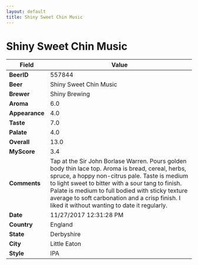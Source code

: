 ```yaml
---
layout: default
title: Shiny Sweet Chin Music
---
```


# Shiny Sweet Chin Music

| Field         | Value     |
|---------------|-----------|
| **BeerID** | 557844 |
| **Beer** | Shiny Sweet Chin Music |
| **Brewer** | Shiny Brewing |
| **Aroma** | 6.0 |
| **Appearance** | 4.0 |
| **Taste** | 7.0 |
| **Palate** | 4.0 |
| **Overall** | 13.0 |
| **MyScore** | 3.4 |
| **Comments** | Tap at the Sir John Borlase Warren. Pours golden body thin lace top. Aroma is bread, cereal, herbs, spruce, a hoppy non-citrus pale. Taste is medium to light sweet to bitter with a sour tang to finish. Palate is medium to full bodied with sticky texture average to soft carbonation and a crisp finish. I liked it without wanting to date it regularly. |
| **Date** | 11/27/2017 12:31:28 PM |
| **Country** | England |
| **State** | Derbyshire |
| **City** | Little Eaton |
| **Style** | IPA |
